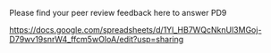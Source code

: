 Please find your peer review feedback here to answer PD9

https://docs.google.com/spreadsheets/d/1Yl_HB7WQcNknUl3MGoj-D79wv19snrW4_ffcm5wOIoA/edit?usp=sharing
